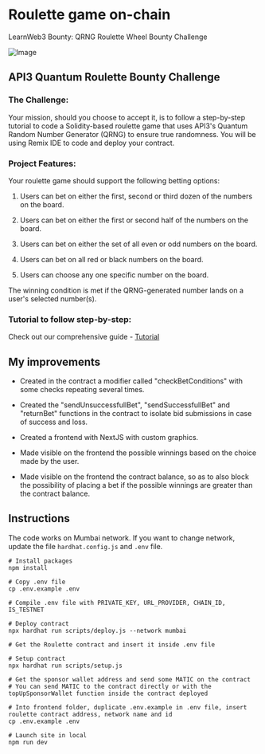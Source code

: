 # Roulette game on-chain

LearnWeb3 Bounty: QRNG Roulette Wheel Bounty Challenge

![Image](https://i.imgur.com/FRowwkZ.png)

## API3 Quantum Roulette Bounty Challenge

### The Challenge:

Your mission, should you choose to accept it, is to follow a step-by-step tutorial to code a Solidity-based roulette game that uses API3's Quantum Random Number Generator (QRNG) to ensure true randomness. You will be using Remix IDE to code and deploy your contract.

### Project Features:

Your roulette game should support the following betting options:

1. Users can bet on either the first, second or third dozen of the numbers on the board.

2. Users can bet on either the first or second half of the numbers on the board.

3. Users can bet on either the set of all even or odd numbers on the board.

4. Users can bet on all red or black numbers on the board.

5. Users can choose any one specific number on the board.

The winning condition is met if the QRNG-generated number lands on a user's selected number(s).

### Tutorial to follow step-by-step:

Check out our comprehensive guide - [Tutorial](https://docs.api3.org/guides/qrng/roulette-guide/)

## My improvements

- Created in the contract a modifier called "checkBetConditions" with some checks repeating several times.

- Created the "sendUnsuccessfullBet", "sendSuccessfullBet" and "returnBet" functions in the contract to isolate bid submissions in case of success and loss.

- Created a frontend with NextJS with custom graphics.

- Made visible on the frontend the possible winnings based on the choice made by the user.

- Made visible on the frontend the contract balance, so as to also block the possibility of placing a bet if the possible winnings are greater than the contract balance.

## Instructions

The code works on Mumbai network. If you want to change network, update the file `hardhat.config.js` and `.env` file.

```batch
# Install packages
npm install

# Copy .env file
cp .env.example .env

# Compile .env file with PRIVATE_KEY, URL_PROVIDER, CHAIN_ID, IS_TESTNET

# Deploy contract
npx hardhat run scripts/deploy.js --network mumbai

# Get the Roulette contract and insert it inside .env file

# Setup contract
npx hardhat run scripts/setup.js

# Get the sponsor wallet address and send some MATIC on the contract
# You can send MATIC to the contract directly or with the topUpSponsorWallet function inside the contract deployed

# Into frontend folder, duplicate .env.example in .env file, insert roulette contract address, network name and id
cp .env.example .env

# Launch site in local
npm run dev

```
